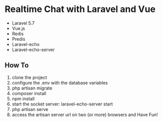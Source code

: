 # Realtime Chat with Laravel and Vue

- Laravel 5.7
- Vue.js
- Redis
- Predis
- Laravel-echo
- Laravel-echo-server

## How To

1. clone the project
2. configure the .env with the database variables
3. php artisan migrate
4. composer install
5. npm install
6. start the socket server: laravel-echo-server start
7. php artisan serve
8. access the artisan server url on two (or more) browsers and Have Fun!
